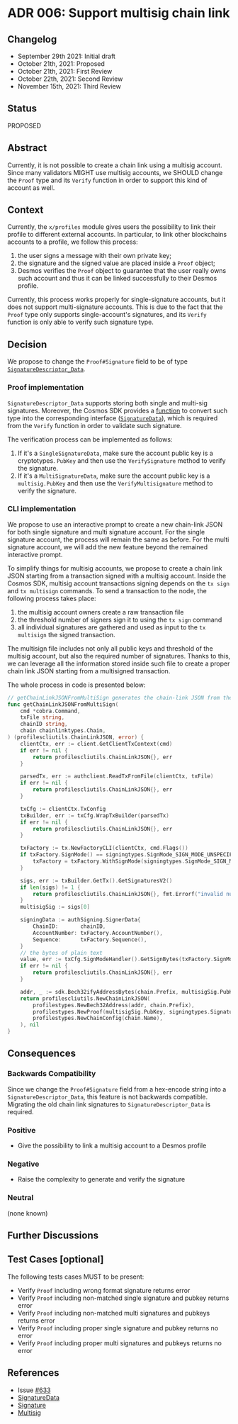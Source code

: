# ADR 006: Support multisig chain link

## Changelog

- September 29th 2021: Initial draft
- October 21th, 2021: Proposed
- October 21th, 2021: First Review
- October 22th, 2021: Second Review
- November 15th, 2021: Third Review

## Status

PROPOSED

## Abstract

Currently, it is not possible to create a chain link using a multisig account. Since many validators MIGHT use multisig accounts, we SHOULD change the `Proof` type and its `Verify` function in order to support this kind of account as well.

## Context

Currently, the `x/profiles` module gives users the possibility to link their profile to different external accounts. 
In particular, to link other blockchains accounts to a profile, we follow this process:
1. the user signs a message with their own private key;
2. the signature and the signed value are placed inside a `Proof` object;
3. Desmos verifies the `Proof` object to guarantee that the user really owns such account and thus it can be linked successfully to their Desmos profile.

Currently, this process works properly for single-signature accounts, but it does not support multi-signature accounts. This is due to the fact that the `Proof` type only supports single-account's signatures, and its `Verify` function is only able to verify such signature type.

## Decision

We propose to change the `Proof#Signature` field to be of type [`SignatureDescriptor_Data`](https://github.com/cosmos/cosmos-sdk/blob/master/proto/cosmos/tx/signing/v1beta1/signing.proto#L57).

### Proof implementation

`SignatureDescriptor_Data` supports storing both single and multi-sig signatures. Moreover, the Cosmos SDK provides a [function](https://github.com/cosmos/cosmos-sdk/blob/master/types/tx/signing/signature.go#L65) to convert such type into the corresponding interface ([`SignatureData`](https://github.com/cosmos/cosmos-sdk/blob/master/types/tx/signing/signature_data.go#L10)), which is required from the `Verify` function in order to validate such signature. 

The verification process can be implemented as follows:
1. If it's a `SingleSignatureData`, make sure the account public key is a cryptotypes. `PubKey` and 
then use the `VerifySignature` method to verify the signature.
2. If it's a `MultiSignatureData`, make sure the account public key is a `multisig.PubKey` and 
then use the `VerifyMultisignature` method to verify the signature.

### CLI implementation

We propose to use an interactive prompt to create a new chain-link JSON for both single signature and multi signature account. For the single signature account, the process will remain the same as before. For the multi signature account, we will add the new feature beyond the remained interactive prompt.

To simplify things for multisig accounts, we propose to create a chain link JSON starting from a transaction signed with a multisig account. Inside the Cosmos SDK, multisig account transactions signing depends on the `tx sign` and 
`tx multisign` commands. To send a transaction to the node, the following process takes place: 
1. the multisig account owners create a raw transaction file
2. the threshold number of signers sign it to using the `tx sign` command
3. all individual signatures are gathered and used as input to the `tx multisign` the signed transaction. 

The multisign file includes not only all public keys and threshold of the multisig account, but also the required number of signatures. Thanks to this, we can leverage all the information stored inside such file to create a proper chain link JSON starting from a multisigned transaction.

The whole process in code is presented below:
```go
// getChainLinkJSONFromMultiSign generates the chain-link JSON from the multisign file and its raw transaction file
func getChainLinkJSONFromMultiSign(
	cmd *cobra.Command,
	txFile string,
	chainID string,
	chain chainlinktypes.Chain,
) (profilescliutils.ChainLinkJSON, error) {
	clientCtx, err := client.GetClientTxContext(cmd)
	if err != nil {
		return profilescliutils.ChainLinkJSON{}, err
	}

	parsedTx, err := authclient.ReadTxFromFile(clientCtx, txFile)
	if err != nil {
		return profilescliutils.ChainLinkJSON{}, err
	}

	txCfg := clientCtx.TxConfig
	txBuilder, err := txCfg.WrapTxBuilder(parsedTx)
	if err != nil {
		return profilescliutils.ChainLinkJSON{}, err
	}

	txFactory := tx.NewFactoryCLI(clientCtx, cmd.Flags())
	if txFactory.SignMode() == signingtypes.SignMode_SIGN_MODE_UNSPECIFIED {
		txFactory = txFactory.WithSignMode(signingtypes.SignMode_SIGN_MODE_LEGACY_AMINO_JSON)
	}

	sigs, err := txBuilder.GetTx().GetSignaturesV2()
	if len(sigs) != 1 {
		return profilescliutils.ChainLinkJSON{}, fmt.Errorf("invalid number of signatures")
	}
	multisigSig := sigs[0]

	signingData := authSigning.SignerData{
		ChainID:       chainID,
		AccountNumber: txFactory.AccountNumber(),
		Sequence:      txFactory.Sequence(),
	}
	// the bytes of plain text
	value, err := txCfg.SignModeHandler().GetSignBytes(txFactory.SignMode(), signingData, txBuilder.GetTx())
	if err != nil {
		return profilescliutils.ChainLinkJSON{}, err
	}

	addr, _ := sdk.Bech32ifyAddressBytes(chain.Prefix, multisigSig.PubKey.Address().Bytes())
	return profilescliutils.NewChainLinkJSON(
		profilestypes.NewBech32Address(addr, chain.Prefix),
		profilestypes.NewProof(multisigSig.PubKey, signingtypes.SignatureDataToProto(multisigSig.Data), hex.EncodeToString(value)),
		profilestypes.NewChainConfig(chain.Name),
	), nil
}
```

## Consequences

### Backwards Compatibility

Since we change the `Proof#Signature` field from a hex-encode string into a `SignatureDescriptor_Data`, this feature is not backwards compatible. Migrating the old chain link signatures to `SignatureDescriptor_Data`
is required.

### Positive

- Give the possibility to link a multisig account to a Desmos profile

### Negative

- Raise the complexity to generate and verify the signature

### Neutral

(none known)

## Further Discussions

## Test Cases [optional]

The following tests cases MUST to be present:
- Verify `Proof` including wrong format signature returns error
- Verify `Proof` including non-matched single signature and pubkey returns error
- Verify `Proof` including non-matched multi signatures and pubkeys returns error
- Verify `Proof` including proper single signature and pubkey returns no error
- Verify `Proof` including proper multi signatures and pubkeys returns no error


## References

- Issue [#633](https://github.com/desmos-labs/desmos/issues/633)
- [SignatureData](https://github.com/cosmos/cosmos-sdk/blob/master/types/tx/signing/signature_data.go)
- [Signature](https://github.com/cosmos/cosmos-sdk/blob/master/types/tx/signing/signature.go)
- [Multisig](https://github.com/cosmos/cosmos-sdk/blob/master/crypto/keys/multisig/multisig.go)
